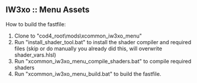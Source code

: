 ## IW3xo :: Menu Assets

How to build the fastfile:
1. Clone to "cod4_root\mods\xcommon_iw3xo_menu"
2. Run "install_shader_tool.bat" to install the shader compiler and required files (skip or do manually you already did this, will overwrite shader_vars.hlsl)
3. Run "xcommon_iw3xo_menu_compile_shaders.bat" to compile required shaders
4. Run "xcommon_iw3xo_menu_build.bat" to build the fastfile.
